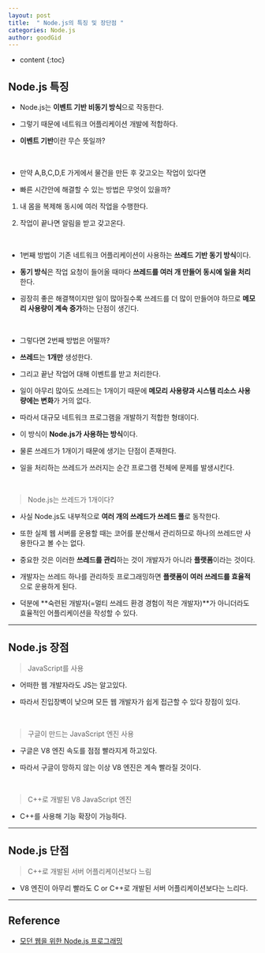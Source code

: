 ```yaml
---
layout: post
title:  " Node.js의 특징 및 장단점 "
categories: Node.js
author: goodGid
---
```

* content
{:toc}

## Node.js 특징

* Node.js는 **이벤트 기반 비동기 방식**으로 작동한다.

* 그렇기 때문에 네트워크 어플리케이션 개발에 적합하다.










* **이벤트 기반**이란 무슨 뜻일까?

<br>

* 만약 A,B,C,D,E 가게에서 물건을 만든 후 갖고오는 작업이 있다면 

* 빠른 시간안에 해결할 수 있는 방법은 무엇이 있을까?

1. 내 몸을 복제해 동시에 여러 작업을 수행한다.

2. 작업이 끝나면 알림을 받고 갖고온다.

<br>

* 1번째 방법이 기존 네트워크 어플리케이션이 사용하는 **쓰레드 기반 동기 방식**이다.

* **동기 방식**은 작업 요청이 들어올 때마다 **쓰레드를 여러 개 만들어 동시에 일을 처리**한다.

* 굉장히 좋은 해결책이지만 일이 많아질수록 쓰레드를 더 많이 만들어야 하므로 **메모리 사용량이 계속 증가**하는 단점이 생긴다.

<br>

* 그렇다면 2번째 방법은 어떨까?

* **쓰레드**는 **1개만** 생성한다. 

* 그리고 끝난 작업어 대해 이벤트를 받고 처리한다.

* 일이 아무리 많아도 쓰레드는 1개이기 때문에 **메모리 사용량과 시스템 리소스 사용량에는 변화**가 거의 없다.

* 따라서 대규모 네트워크 프로그램을 개발하기 적합한 형태이다. 

* 이 방식이 **Node.js가 사용하는 방식**이다.

* 물론 쓰레드가 1개이기 때문에 생기는 단점이 존재한다.

* 일을 처리하는 쓰레드가 쓰러지는 순간 프로그램 전체에 문제를 발생시킨다.


<br>

> Node.js는 쓰레드가 1개이다?

* 사실 Node.js도 내부적으로 **여러 개의 쓰레드가 쓰레드 풀**로 동작한다.

* 또한 실제 웹 서버를 운용할 때는 코어를 분산해서 관리하므로 하나의 쓰레드만 사용한다고 볼 수는 없다.

* 중요한 것은 이러한 **쓰레드를 관리**하는 것이 개발자가 아니라 **플랫폼**이라는 것이다.

* 개발자는 쓰레드 하나를 관리하듯 프로그래밍하면 **플랫폼이 여러 쓰레드를 효율적**으로 운용하게 된다.

* 덕분에 **숙련된 개발자(=멀티 쓰레드 환경 경험이 적은 개발자)**가 아니더라도 효율적인 어플리케이션을 작성할 수 있다.


---

## Node.js 장점

> JavaScript를 사용

* 어떠한 웹 개발자라도 JS는 알고있다.

* 따라서 진입장벽이 낮으며 모든 웹 개발자가 쉽게 접근할 수 있다 장점이 있다.

<br>

> 구글이 만드는 JavaScript 엔진 사용

* 구글은 V8 엔진 속도를 점점 빨라지게 하고있다.

* 따라서 구글이 망하지 않는 이상 V8 엔진은 계속 빨라질 것이다.

<br>

> C++로 개발된 V8 JavaScript 엔진

* C++를 사용해 기능 확장이 가능하다.

---

## Node.js 단점

> C++로 개발된 서버 어플리케이션보다 느림

* V8 엔진이 아무리 빨라도 C or C++로 개발된 서버 어플리케이션보다는 느리다.


---

## Reference

* [모던 웹을 위한 Node.js 프로그래밍](https://book.naver.com/bookdb/book_detail.nhn?bid=7302500)